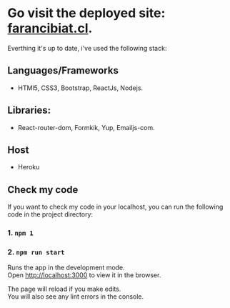 # Go visit the deployed site: [farancibiat.cl](https://farancibiat.cl).
Everthing it's up to date, i've used the following stack:

## Languages/Frameworks
- HTMl5, CSS3, Bootstrap, ReactJs, Nodejs.

## Libraries:
- React-router-dom, Formkik, Yup, Emailjs-com.

## Host
- Heroku


## Check my code

If you want to check my code in your localhost, you can run the following code in the project directory:

### 1. `npm 1`
### 2. `npm run start`

Runs the app in the development mode.\
Open [http://localhost:3000](http://localhost:3000) to view it in the browser.

The page will reload if you make edits.\
You will also see any lint errors in the console.

